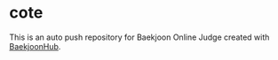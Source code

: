 # cote
This is an auto push repository for Baekjoon Online Judge created with [BaekjoonHub](https://github.com/BaekjoonHub/BaekjoonHub).
